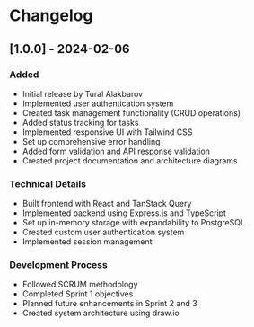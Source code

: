 # Changelog

## [1.0.0] - 2024-02-06
### Added
- Initial release by Tural Alakbarov
- Implemented user authentication system
- Created task management functionality (CRUD operations)
- Added status tracking for tasks
- Implemented responsive UI with Tailwind CSS
- Set up comprehensive error handling
- Added form validation and API response validation
- Created project documentation and architecture diagrams

### Technical Details
- Built frontend with React and TanStack Query
- Implemented backend using Express.js and TypeScript
- Set up in-memory storage with expandability to PostgreSQL
- Created custom user authentication system
- Implemented session management

### Development Process
- Followed SCRUM methodology
- Completed Sprint 1 objectives
- Planned future enhancements in Sprint 2 and 3
- Created system architecture using draw.io
